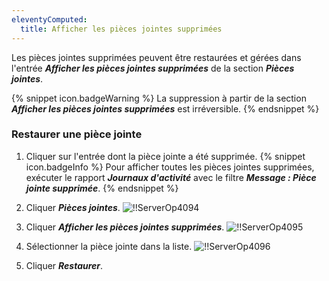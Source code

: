 ```yaml
---
eleventyComputed:
  title: Afficher les pièces jointes supprimées
---
```

Les pièces jointes supprimées peuvent être restaurées et gérées dans l'entrée ***Afficher les pièces jointes supprimées*** de la section ***Pièces jointes***.

{% snippet icon.badgeWarning %}
La suppression à partir de la section ***Afficher les pièces jointes supprimées*** est irréversible.
{% endsnippet %}

### Restaurer une pièce jointe

1. Cliquer sur l'entrée dont la pièce jointe a été supprimée.
{% snippet icon.badgeInfo %}
Pour afficher toutes les pièces jointes supprimées, exécuter le rapport ***Journaux d'activité*** avec le filtre ***Message : Pièce jointe supprimée***.
{% endsnippet %}

2. Cliquer ***Pièces jointes***.
![!!ServerOp4094](https://cdnweb.devolutions.net/docs/fr/server/ServerOp4094.png)
1. Cliquer ***Afficher les pièces jointes supprimées***.
![!!ServerOp4095](https://cdnweb.devolutions.net/docs/fr/server/ServerOp4095.png)
1. Sélectionner la pièce jointe dans la liste.
![!!ServerOp4096](https://cdnweb.devolutions.net/docs/fr/server/ServerOp4096.png)
1. Cliquer ***Restaurer***.

